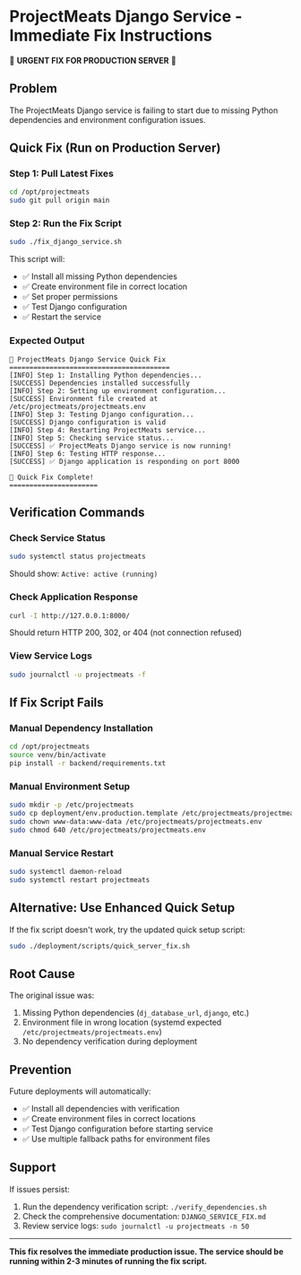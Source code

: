 # ProjectMeats Django Service - Immediate Fix Instructions

🚨 **URGENT FIX FOR PRODUCTION SERVER** 🚨

## Problem
The ProjectMeats Django service is failing to start due to missing Python dependencies and environment configuration issues.

## Quick Fix (Run on Production Server)

### Step 1: Pull Latest Fixes
```bash
cd /opt/projectmeats
sudo git pull origin main
```

### Step 2: Run the Fix Script
```bash
sudo ./fix_django_service.sh
```

This script will:
- ✅ Install all missing Python dependencies
- ✅ Create environment file in correct location
- ✅ Set proper permissions
- ✅ Test Django configuration
- ✅ Restart the service

### Expected Output
```
🔧 ProjectMeats Django Service Quick Fix
========================================
[INFO] Step 1: Installing Python dependencies...
[SUCCESS] Dependencies installed successfully
[INFO] Step 2: Setting up environment configuration...
[SUCCESS] Environment file created at /etc/projectmeats/projectmeats.env
[INFO] Step 3: Testing Django configuration...
[SUCCESS] Django configuration is valid
[INFO] Step 4: Restarting ProjectMeats service...
[INFO] Step 5: Checking service status...
[SUCCESS] ✅ ProjectMeats Django service is now running!
[INFO] Step 6: Testing HTTP response...
[SUCCESS] ✅ Django application is responding on port 8000

🎉 Quick Fix Complete!
======================
```

## Verification Commands

### Check Service Status
```bash
sudo systemctl status projectmeats
```
Should show: `Active: active (running)`

### Check Application Response
```bash
curl -I http://127.0.0.1:8000/
```
Should return HTTP 200, 302, or 404 (not connection refused)

### View Service Logs
```bash
sudo journalctl -u projectmeats -f
```

## If Fix Script Fails

### Manual Dependency Installation
```bash
cd /opt/projectmeats
source venv/bin/activate
pip install -r backend/requirements.txt
```

### Manual Environment Setup
```bash
sudo mkdir -p /etc/projectmeats
sudo cp deployment/env.production.template /etc/projectmeats/projectmeats.env
sudo chown www-data:www-data /etc/projectmeats/projectmeats.env
sudo chmod 640 /etc/projectmeats/projectmeats.env
```

### Manual Service Restart
```bash
sudo systemctl daemon-reload
sudo systemctl restart projectmeats
```

## Alternative: Use Enhanced Quick Setup
If the fix script doesn't work, try the updated quick setup script:

```bash
sudo ./deployment/scripts/quick_server_fix.sh
```

## Root Cause
The original issue was:
1. Missing Python dependencies (`dj_database_url`, `django`, etc.)
2. Environment file in wrong location (systemd expected `/etc/projectmeats/projectmeats.env`)
3. No dependency verification during deployment

## Prevention
Future deployments will automatically:
- ✅ Install all dependencies with verification
- ✅ Create environment files in correct locations
- ✅ Test Django configuration before starting service
- ✅ Use multiple fallback paths for environment files

## Support
If issues persist:
1. Run the dependency verification script: `./verify_dependencies.sh`
2. Check the comprehensive documentation: `DJANGO_SERVICE_FIX.md`
3. Review service logs: `sudo journalctl -u projectmeats -n 50`

---
**This fix resolves the immediate production issue. The service should be running within 2-3 minutes of running the fix script.**